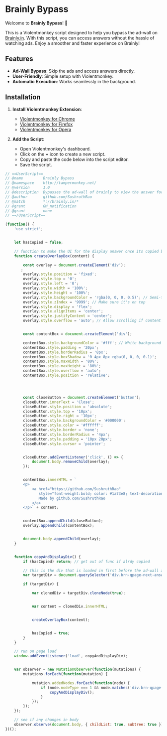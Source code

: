 # Brainly Bypass

Welcome to **Brainly Bypass**! 🚀

This is a Violentmonkey script designed to help you bypass the ad-wall on [Brainly.in](https://brainly.in). With this script, you can access answers without the hassle of watching ads. Enjoy a smoother and faster experience on Brainly!

## Features

- **Ad-Wall Bypass**: Skip the ads and access answers directly.
- **User-Friendly**: Simple setup with Violentmonkey.
- **Automatic Execution**: Works seamlessly in the background.

## Installation

1. **Install Violentmonkey Extension**:
   - [Violentmonkey for Chrome](https://chrome.google.com/webstore/detail/violentmonkey/dfhijheggngnibiblgkcejddjnmjemnl)
   - [Violentmonkey for Firefox](https://addons.mozilla.org/en-US/firefox/addon/violentmonkey/)
   - [Violentmonkey for Opera](https://addons.opera.com/en/extensions/details/violentmonkey/)

2. **Add the Script**:
   - Open Violentmonkey's dashboard.
   - Click on the **+** icon to create a new script.
   - Copy and paste the code below into the script editor.
   - Save the script.

```javascript
// ==UserScript==
// @name         Brainly Bypass
// @namespace    http://tampermonkey.net/
// @version      1.0
// @description  Bypasses the ad-wall of brainly to view the answer for free !
// @author       github.com/SushruthRao
// @match        *://brainly.in/*
// @grant        GM_notification
// @grant        none
// ==/UserScript==

(function() {
    'use strict';


    let hasCopied = false;

    // function to make the UI for the display answer once its copied by the copy function
    function createOverlayBox(content) {

        const overlay = document.createElement('div');
       ;
        overlay.style.position = 'fixed';
        overlay.style.top = '0';
        overlay.style.left = '0';
        overlay.style.width = '100%';
        overlay.style.height = '100%';
        overlay.style.backgroundColor = 'rgba(0, 0, 0, 0.5)'; // Semi-transparent background
        overlay.style.zIndex = '9999'; // Make sure it's on top
        overlay.style.display = 'flex';
        overlay.style.alignItems = 'center';
        overlay.style.justifyContent = 'center';
        overlay.style.overflow = 'auto'; // Allow scrolling if content is too large


        const contentBox = document.createElement('div');

        contentBox.style.backgroundColor = '#fff'; // White background for the content box
        contentBox.style.padding = '20px';
        contentBox.style.borderRadius = '8px';
        contentBox.style.boxShadow = '0 4px 8px rgba(0, 0, 0, 0.1)';
        contentBox.style.maxWidth = '80%';
        contentBox.style.maxHeight = '80%';
        contentBox.style.overflow = 'auto';
        contentBox.style.position = 'relative';




        const closeButton = document.createElement('button');
        closeButton.innerText = 'Close';
        closeButton.style.position = 'absolute';
        closeButton.style.top = '10px';
        closeButton.style.right = '10px';
        closeButton.style.backgroundColor = '#000000';
        closeButton.style.color = '#ffffff';
        closeButton.style.border = 'none';
        closeButton.style.borderRadius = '4px';
        closeButton.style.padding = '10px 20px';
        closeButton.style.cursor = 'pointer';


        closeButton.addEventListener('click', () => {
            document.body.removeChild(overlay);
        });


        contentBox.innerHTML = `
        <p>
            <a href="https://github.com/SushruthRao"
               style="font-weight:bold; color: #1a73e8; text-decoration: none;">
               Made by github.com/SushruthRao
            </a>
        </p>` + content;


        contentBox.appendChild(closeButton);
        overlay.appendChild(contentBox);


        document.body.appendChild(overlay);
    }


    function copyAndDisplayDiv() {
        if (hasCopied) return; // get out of func if alrdy copied

        // this is the div that is loaded in first before the ad-wall adds a block to it
        var targetDiv = document.querySelector('div.brn-qpage-next-answer-box__content.js-answer-content-section');

        if (targetDiv) {

            var clonedDiv = targetDiv.cloneNode(true);


            var content = clonedDiv.innerHTML;


            createOverlayBox(content);


            hasCopied = true;
        }
    }

    // run on page load
    window.addEventListener('load', copyAndDisplayDiv);


    var observer = new MutationObserver(function(mutations) {
        mutations.forEach(function(mutation) {

            mutation.addedNodes.forEach(function(node) {
                if (node.nodeType === 1 && node.matches('div.brn-qpage-next-answer-box__content.js-answer-content-section')) {
                    copyAndDisplayDiv();
                }
            });
        });
    });

    // see if any changes in body
    observer.observe(document.body, { childList: true, subtree: true });
})();
